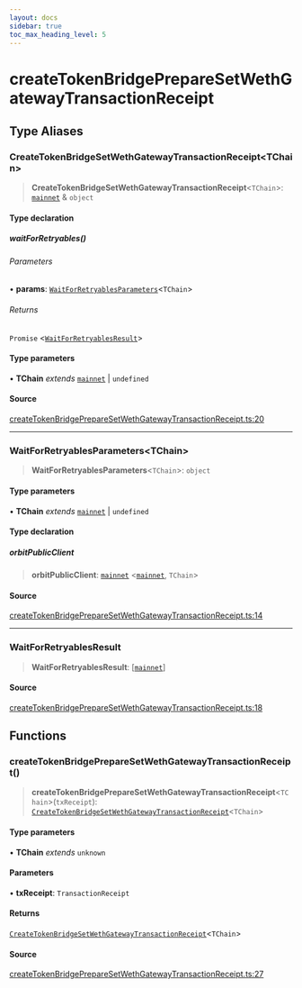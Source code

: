 ```yaml
---
layout: docs
sidebar: true
toc_max_heading_level: 5
---
```


# createTokenBridgePrepareSetWethGatewayTransactionReceipt

## Type Aliases

### CreateTokenBridgeSetWethGatewayTransactionReceipt\<TChain\>

> **CreateTokenBridgeSetWethGatewayTransactionReceipt**\<`TChain`\>: [`mainnet`](chains.md#mainnet) & `object`

#### Type declaration

##### waitForRetryables()

###### Parameters

• **params**: [`WaitForRetryablesParameters`](createTokenBridgePrepareSetWethGatewayTransactionReceipt.md#waitforretryablesparameterstchain)\<`TChain`\>

###### Returns

`Promise` \<[`WaitForRetryablesResult`](createTokenBridgePrepareSetWethGatewayTransactionReceipt.md#waitforretryablesresult)\>

#### Type parameters

• **TChain** *extends* [`mainnet`](chains.md#mainnet) \| `undefined`

#### Source

[createTokenBridgePrepareSetWethGatewayTransactionReceipt.ts:20](https://github.com/offchainlabs/arbitrum-orbit-sdk/blob/fa20b8d23170b5196c4c9cdb5fc2dfefa349f1c8/src/createTokenBridgePrepareSetWethGatewayTransactionReceipt.ts#L20)

***

### WaitForRetryablesParameters\<TChain\>

> **WaitForRetryablesParameters**\<`TChain`\>: `object`

#### Type parameters

• **TChain** *extends* [`mainnet`](chains.md#mainnet) \| `undefined`

#### Type declaration

##### orbitPublicClient

> **orbitPublicClient**: [`mainnet`](chains.md#mainnet) \<[`mainnet`](chains.md#mainnet), `TChain`\>

#### Source

[createTokenBridgePrepareSetWethGatewayTransactionReceipt.ts:14](https://github.com/offchainlabs/arbitrum-orbit-sdk/blob/fa20b8d23170b5196c4c9cdb5fc2dfefa349f1c8/src/createTokenBridgePrepareSetWethGatewayTransactionReceipt.ts#L14)

***

### WaitForRetryablesResult

> **WaitForRetryablesResult**: [[`mainnet`](chains.md#mainnet)]

#### Source

[createTokenBridgePrepareSetWethGatewayTransactionReceipt.ts:18](https://github.com/offchainlabs/arbitrum-orbit-sdk/blob/fa20b8d23170b5196c4c9cdb5fc2dfefa349f1c8/src/createTokenBridgePrepareSetWethGatewayTransactionReceipt.ts#L18)

## Functions

### createTokenBridgePrepareSetWethGatewayTransactionReceipt()

> **createTokenBridgePrepareSetWethGatewayTransactionReceipt**\<`TChain`\>(`txReceipt`): [`CreateTokenBridgeSetWethGatewayTransactionReceipt`](createTokenBridgePrepareSetWethGatewayTransactionReceipt.md#createtokenbridgesetwethgatewaytransactionreceipttchain)\<`TChain`\>

#### Type parameters

• **TChain** *extends* `unknown`

#### Parameters

• **txReceipt**: `TransactionReceipt`

#### Returns

[`CreateTokenBridgeSetWethGatewayTransactionReceipt`](createTokenBridgePrepareSetWethGatewayTransactionReceipt.md#createtokenbridgesetwethgatewaytransactionreceipttchain)\<`TChain`\>

#### Source

[createTokenBridgePrepareSetWethGatewayTransactionReceipt.ts:27](https://github.com/offchainlabs/arbitrum-orbit-sdk/blob/fa20b8d23170b5196c4c9cdb5fc2dfefa349f1c8/src/createTokenBridgePrepareSetWethGatewayTransactionReceipt.ts#L27)
